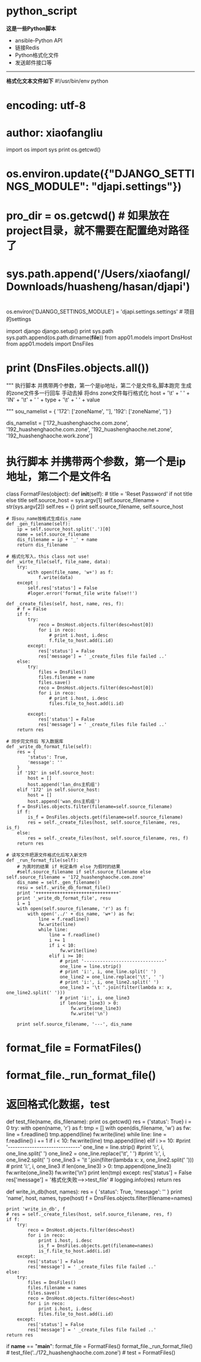 # python_script
**这是一些Python脚本**
* ansible-Python API
* 链接Redis
* Python格式化文件
* 发送邮件接口等

---
**格式化文本文件如下**
#!/usr/bin/env python
# encoding: utf-8
# author: xiaofangliu

import os
import sys
print os.getcwd()

# os.environ.update({"DJANGO_SETTINGS_MODULE": "djapi.settings"})
# pro_dir = os.getcwd()  # 如果放在project目录，就不需要在配置绝对路径了
# sys.path.append('/Users/xiaofangl/Downloads/huasheng/hasan/djapi')
#
os.environ['DJANGO_SETTINGS_MODULE'] = 'djapi.settings.settings'  # 项目的settings

import django
django.setup()
print sys.path
sys.path.append(os.path.dirname(__file__))
from app01.models import DnsHost
from app01.models import DnsFiles

# print (DnsFiles.objects.all())


"""
    执行脚本 并携带两个参数，第一个是ip地址，第二个是文件名,脚本跑完 生成的zone文件多一行回车 手动去掉
    将dns zone文件每行格式化
    host + '\t' + ' ' + 'IN' + '\t' + ' ' + type + '\t' + ' ' + value

"""
sou_namelist = {
    '172': ['zoneName', ''],
    '192': ['zoneName', '']
}

dis_namelist = ['172_huashenghaoche.com.zone', '192_huashenghaoche.com.zone', '192_huashenghaoche.net.zone',
             '192_huashenghaoche.work.zone']


# 执行脚本 并携带两个参数，第一个是ip地址，第二个是文件名
class FormatFiles(object):
    def __init__(self):
        # title = 'Reset Password' if not title else title
        self.source_host = sys.argv[1]
        self.source_filename = str(sys.argv[2])
        self.res = {}
        print self.source_filename, self.source_host

    # 将sou_name按格式生成dis_name
    def _gen_filename(self):
        ip = self.source_host.split('.')[0]
        name = self.source_filename
        dis_filename = ip + '_' + name
        return dis_filename

    # 格式化写入，this class not use!
    def _wirte_file(self, file_name, data):
        try:
            with open(file_name, 'w+') as f:
                f.write(data)
        except :
            self.res['status'] = False
            #loger.error('format_file write false!!')

    def _create_files(self, host, name, res, f):
        # f = False
        if f:
            try:
                reco = DnsHost.objects.filter(desc=host[0])
                for i in reco:
                    # print i.host, i.desc
                    f.file_to_host.add(i.id)
            except:
                res['status'] = False
                res['message'] = ' _create_files file failed ..'
        else:
            try:
                files = DnsFiles()
                files.filename = name
                files.save()
                reco = DnsHost.objects.filter(desc=host[0])
                for i in reco:
                    # print i.host, i.desc
                    files.file_to_host.add(i.id)

            except:
                res['status'] = False
                res['message'] = ' _create_files file failed ..'
        return res

    # 同步完文件后 写入数据库
    def _write_db_format_file(self):
        res = {
            'status': True,
            'message': ''
        }
        if '192' in self.source_host:
            host = []
            host.append('lan_dns主机组')
        elif '172' in self.source_host:
            host = []
            host.append('wan_dns主机组')
        f = DnsFiles.objects.filter(filename=self.source_filename)
        if f:
            is_f = DnsFiles.objects.get(filename=self.source_filename)
            res = self._create_files(host, self.source_filename, res, is_f)
        else:
            res = self._create_files(host, self.source_filename, res, f)
        return res

    # 读写文件把源文件格式化后写入新文件
    def _run_format_file(self):
        # 为真时的结果 if 判定条件 else 为假时的结果
        #self.source_filename if self.source_filename else self.source_filename = '172_huashenghaoche.com.zone'
        dis_name = self._gen_filename()
        resu = self._write_db_format_file()
        print '+++++++++++++++++++++++++++++++'
        print '_write_db_format_file', resu
        i = 1
        with open(self.source_filename, 'r') as f:
            with open('../' + dis_name, 'w+') as fw:
                line = f.readline()
                fw.write(line)
                while line:
                    line = f.readline()
                    i += 1
                    if i < 10:
                        fw.write(line)
                    elif i >= 10:
                        # print '------------------------------'
                        one_line = line.strip()
                        # print 'i:', i, one_line.split(' ')
                        one_line2 = one_line.replace('\t', ' ')
                        # print 'i:', i, one_line2.split(' ')
                        one_line3 = '\t '.join(filter(lambda x: x, one_line2.split(' ')))
                        # print 'i:', i, one_line3
                        if len(one_line3) > 0:
                            fw.write(one_line3)
                            fw.write('\n')

        print self.source_filename, '---', dis_name


# format_file = FormatFiles()
# format_file._run_format_file()


# 返回格式化数据，test
def test_file(name, dis_filename):
    print os.getcwd()
    res = {'status': True}
    i = 0
    try:
        with open(name, 'r') as f:
            tmp = []
            with open(dis_filename, 'w') as fw:
                line = f.readline()
                tmp.append(line)
                fw.write(line)
                while line:
                    line = f.readline()
                    i += 1
                    if i < 10:
                        fw.write(line)
                        tmp.append(line)
                    elif i >= 10:
                        #print '------------------------------'
                        one_line = line.strip()
                        #print 'i:', i, one_line.split(' ')
                        one_line2 = one_line.replace('\t', ' ')
                        #print 'i:', i, one_line2.split(' ')
                        one_line3 = '\t '.join(filter(lambda x: x, one_line2.split(' ')))
                        # print 'i:', i, one_line3
                        if len(one_line3) > 0:
                            tmp.append(one_line3)
                            fw.write(one_line3)
                            fw.write('\n')
            print len(tmp)
    except:
        res['status'] = False
        res['message'] = '格式化失败-->>test_file'
    # logging.info(res)
    return res


def write_in_db(host, names):
    res = {
        'status': True,
        'message': ''
    }
    print 'name', host, names, type(host)
    f = DnsFiles.objects.filter(filename=names)

    print 'write_in_db', f
    # res = self._create_files(host, self.source_filename, res, f)
    if f:
        try:
            reco = DnsHost.objects.filter(desc=host)
            for i in reco:
                print i.host, i.desc
                is_f = DnsFiles.objects.get(filename=names)
                is_f.file_to_host.add(i.id)
        except:
            res['status'] = False
            res['message'] = ' _create_files file failed ..'
    else:
        try:
            files = DnsFiles()
            files.filename = names
            files.save()
            reco = DnsHost.objects.filter(desc=host)
            for i in reco:
                print i.host, i.desc
                files.file_to_host.add(i.id)
        except:
            res['status'] = False
            res['message'] = ' _create_files file failed ..'
    return res


if __name__ == "__main__":
    format_file = FormatFiles()
    format_file._run_format_file()
    # test_file('../172_huashenghaoche.com.zone')
    # test = FormatFiles()


